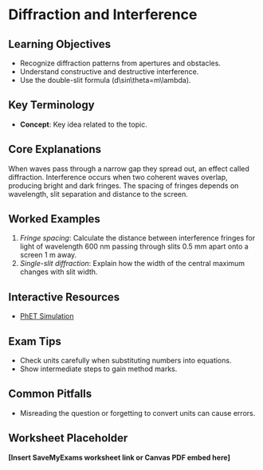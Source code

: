 # Diffraction and Interference

## Learning Objectives
- Recognize diffraction patterns from apertures and obstacles.
- Understand constructive and destructive interference.
- Use the double-slit formula \(d\sin\theta=m\lambda\).

## Key Terminology
- **Concept**: Key idea related to the topic.

## Core Explanations
When waves pass through a narrow gap they spread out, an effect called diffraction. Interference occurs when two coherent waves overlap, producing bright and dark fringes. The spacing of fringes depends on wavelength, slit separation and distance to the screen.

## Worked Examples
1. *Fringe spacing*: Calculate the distance between interference fringes for light of wavelength 600 nm passing through slits 0.5 mm apart onto a screen 1 m away.
2. *Single-slit diffraction*: Explain how the width of the central maximum changes with slit width.

## Interactive Resources
- [PhET Simulation](https://phet.colorado.edu/)

## Exam Tips
- Check units carefully when substituting numbers into equations.
- Show intermediate steps to gain method marks.

## Common Pitfalls
- Misreading the question or forgetting to convert units can cause errors.

## Worksheet Placeholder
**[Insert SaveMyExams worksheet link or Canvas PDF embed here]**
